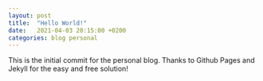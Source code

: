 ```yaml
---
layout: post
title:  "Hello World!"
date:   2021-04-03 20:15:00 +0200
categories: blog personal
---
```

This is the initial commit for the personal blog.
Thanks to Github Pages and Jekyll for the easy and free solution!
